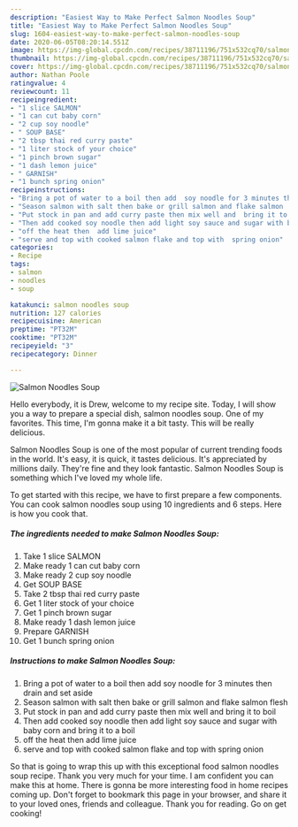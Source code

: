 ```yaml
---
description: "Easiest Way to Make Perfect Salmon Noodles Soup"
title: "Easiest Way to Make Perfect Salmon Noodles Soup"
slug: 1604-easiest-way-to-make-perfect-salmon-noodles-soup
date: 2020-06-05T08:20:14.551Z
image: https://img-global.cpcdn.com/recipes/38711196/751x532cq70/salmon-noodles-soup-recipe-main-photo.jpg
thumbnail: https://img-global.cpcdn.com/recipes/38711196/751x532cq70/salmon-noodles-soup-recipe-main-photo.jpg
cover: https://img-global.cpcdn.com/recipes/38711196/751x532cq70/salmon-noodles-soup-recipe-main-photo.jpg
author: Nathan Poole
ratingvalue: 4
reviewcount: 11
recipeingredient:
- "1 slice SALMON"
- "1 can cut baby corn"
- "2 cup soy noodle"
- " SOUP BASE"
- "2 tbsp thai red curry paste"
- "1 liter stock of your choice"
- "1 pinch brown sugar"
- "1 dash lemon juice"
- " GARNISH"
- "1 bunch spring onion"
recipeinstructions:
- "Bring a pot of water to a boil then add  soy noodle for 3 minutes then drain and set aside"
- "Season salmon with salt then bake or grill salmon and flake salmon  flesh"
- "Put stock in pan and add curry paste then mix well and  bring it to boil"
- "Then add cooked soy noodle then add light soy sauce and sugar with baby corn and bring it to a boil"
- "off the heat then  add lime juice"
- "serve and top with cooked salmon flake and top with  spring onion"
categories:
- Recipe
tags:
- salmon
- noodles
- soup

katakunci: salmon noodles soup 
nutrition: 127 calories
recipecuisine: American
preptime: "PT32M"
cooktime: "PT32M"
recipeyield: "3"
recipecategory: Dinner

---
```



![Salmon Noodles Soup](https://img-global.cpcdn.com/recipes/38711196/751x532cq70/salmon-noodles-soup-recipe-main-photo.jpg)

Hello everybody, it is Drew, welcome to my recipe site. Today, I will show you a way to prepare a special dish, salmon noodles soup. One of my favorites. This time, I'm gonna make it a bit tasty. This will be really delicious.



Salmon Noodles Soup is one of the most popular of current trending foods in the world. It's easy, it is quick, it tastes delicious. It's appreciated by millions daily. They're fine and they look fantastic. Salmon Noodles Soup is something which I've loved my whole life.


To get started with this recipe, we have to first prepare a few components. You can cook salmon noodles soup using 10 ingredients and 6 steps. Here is how you cook that.

<!--inarticleads1-->

##### The ingredients needed to make Salmon Noodles Soup:

1. Take 1 slice SALMON
1. Make ready 1 can cut baby corn
1. Make ready 2 cup soy noodle
1. Get  SOUP BASE
1. Take 2 tbsp thai red curry paste
1. Get 1 liter stock of your choice
1. Get 1 pinch brown sugar
1. Make ready 1 dash lemon juice
1. Prepare  GARNISH
1. Get 1 bunch spring onion




<!--inarticleads2-->

##### Instructions to make Salmon Noodles Soup:

1. Bring a pot of water to a boil then add  soy noodle for 3 minutes then drain and set aside
1. Season salmon with salt then bake or grill salmon and flake salmon  flesh
1. Put stock in pan and add curry paste then mix well and  bring it to boil
1. Then add cooked soy noodle then add light soy sauce and sugar with baby corn and bring it to a boil
1. off the heat then  add lime juice
1. serve and top with cooked salmon flake and top with  spring onion




So that is going to wrap this up with this exceptional food salmon noodles soup recipe. Thank you very much for your time. I am confident you can make this at home. There is gonna be more interesting food in home recipes coming up. Don't forget to bookmark this page in your browser, and share it to your loved ones, friends and colleague. Thank you for reading. Go on get cooking!
